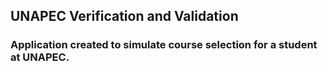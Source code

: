 ## UNAPEC Verification and Validation

### Application created to simulate course selection for a student at UNAPEC.
